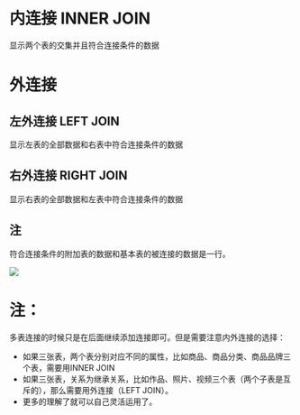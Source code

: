 # 内连接 INNER JOIN

显示两个表的交集并且符合连接条件的数据

# 外连接

## 左外连接 LEFT JOIN

显示左表的全部数据和右表中符合连接条件的数据

## 右外连接 RIGHT JOIN

显示右表的全部数据和左表中符合连接条件的数据

## 注

符合连接条件的附加表的数据和基本表的被连接的数据是一行。

![](http://ww4.sinaimg.cn/large/006tNc79ly1g4azxjesxuj30po09gdih.jpg)

# 注：

多表连接的时候只是在后面继续添加连接即可。但是需要注意内外连接的选择：

* 如果三张表，两个表分别对应不同的属性，比如商品、商品分类、商品品牌三个表，需要用INNER JOIN
* 如果三张表，关系为继承关系，比如作品、照片、视频三个表（两个子表是互斥的），那么需要用外连接（LEFT JOIN）。
* 更多的理解了就可以自己灵活运用了。
